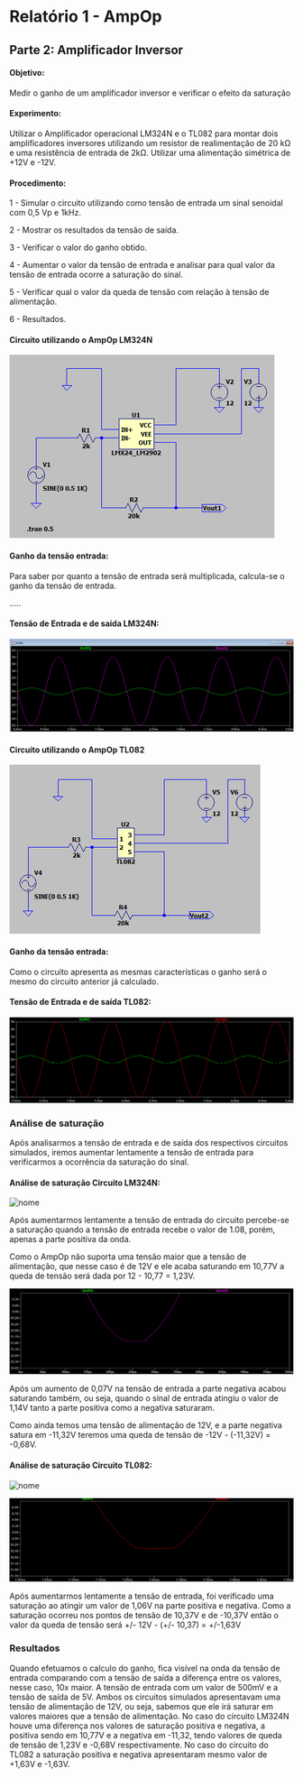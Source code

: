 # Relatório 1 - AmpOp

## Parte 2: Amplificador Inversor

#### Objetivo:

Medir o ganho de um amplificador inversor e verificar o efeito da saturação

#### Experimento:

Utilizar o Amplificador operacional LM324N e o TL082 para montar dois amplificadores inversores utilizando um resistor de realimentação de 20 kΩ e uma resistência de entrada de 2kΩ.
Utilizar uma alimentação simétrica de +12V e -12V.

#### Procedimento:

1 - Simular o circuito utilizando como tensão de entrada um sinal senoidal com 0,5 Vp e 1kHz.

2 - Mostrar os resultados da tensão de saída.

3 - Verificar o valor do ganho obtido.

4 - Aumentar o valor da tensão de entrada e analisar para qual valor da tensão de entrada ocorre a saturação do sinal.

5 - Verificar qual o valor da queda de tensão com relação à tensão de alimentação.

6 - Resultados.

#### Circuito utilizando o AmpOp LM324N


![nome](/relatorio_eletronica_1/circuitolmparte2.png)

#### Ganho da tensão entrada:
Para saber por quanto a tensão de entrada será multiplicada, calcula-se o ganho da tensão de entrada.

.....

#### Tensão de Entrada e de saída LM324N:

![nome](/relatorio_eletronica_1/entradaesaidaparte2.png)


#### Circuito utilizando o AmpOp TL082

![nome](/relatorio_eletronica_1/TL082.png)

#### Ganho da tensão entrada:
Como o circuito apresenta as mesmas características o ganho será o mesmo do circuito anterior já calculado.

#### Tensão de Entrada e de saída TL082:

![nome](/relatorio_eletronica_1/entradaesaidatl082.png)

### Análise de saturação

Após analisarmos a tensão de entrada e de saída dos respectivos circuitos simulados, iremos aumentar lentamente a tensão de entrada para verificarmos a ocorrência da saturação do sinal.


#### Análise de saturação Circuito LM324N:

![nome](/relatorio_eletronica_1/saturaçaolm3241.png)

Após aumentarmos lentamente a tensão de entrada do circuito percebe-se a saturação quando a tensão de entrada recebe o valor de 1.08, porém, apenas a parte positiva da onda.

Como o AmpOp não suporta uma tensão maior que a tensão de alimentação, que nesse caso é de 12V e ele acaba saturando em 10,77V a queda de tensão será dada por 12 - 10,77 = 1,23V.

![nome](/relatorio_eletronica_1/saturacaaaaao.png)

Após um aumento de 0,07V na tensão de entrada a parte negativa acabou saturando também, ou seja, quando o sinal de entrada atingiu o valor de 1,14V tanto a parte positiva como a negativa saturaram.

Como ainda temos uma tensão de alimentação de 12V, e a parte negativa satura em -11,32V teremos uma queda de tensão de -12V - (-11,32V) = -0,68V.

#### Análise de saturação Circuito TL082:

![nome](/relatorio_eletronica_1/saturaçaotl082.png)

![nome](/relatorio_eletronica_1/negativasatur.png)

Após aumentarmos lentamente a tensão de entrada, foi verificado uma saturação ao atingir um valor de 1,06V na parte positiva e negativa.
Como a saturação ocorreu nos pontos de tensão de 10,37V e de -10,37V então o valor da queda de tensão será +/- 12V - (+/- 10,37) = +/-1,63V


### Resultados

Quando efetuamos o calculo do ganho, fica visível na onda da tensão de entrada comparando com a tensão de saída a diferença entre os valores, nesse caso, 10x maior. A tensão de entrada com um valor de 500mV e a tensão de saída de 5V.
Ambos os circuitos simulados apresentavam uma tensão de alimentação de 12V, ou seja, sabemos que ele irá saturar em valores maiores que a tensão de alimentação. No caso do circuito LM324N houve uma diferença nos valores de saturação positiva e negativa, a positiva sendo em 10,77V e a negativa em -11,32, tendo valores de queda de tensão de 1,23V e -0,68V respectivamente. No caso do circuito do TL082 a saturação positiva e negativa apresentaram mesmo valor de +1,63V e -1,63V.
